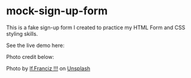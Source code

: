 # mock-sign-up-form

This is a fake sign-up form I created to practice my HTML Form and CSS styling skills.

See the live demo here:

Photo credit below:

Photo by <a href="https://unsplash.com/@lffranciz?utm_content=creditCopyText&utm_medium=referral&utm_source=unsplash">lf.Franciz !!!</a> on <a href="https://unsplash.com/photos/baked-club-signage-wIZpOCdTb8I?utm_content=creditCopyText&utm_medium=referral&utm_source=unsplash">Unsplash</a>
  